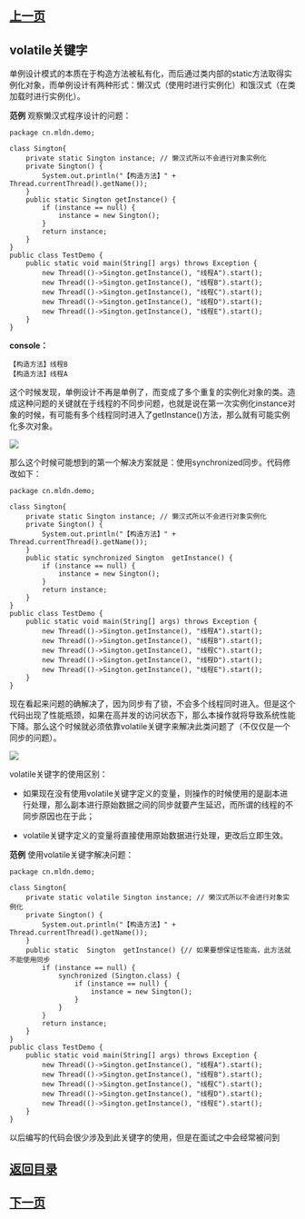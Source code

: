 ## [上一页](course114)
##  volatile关键字

单例设计模式的本质在于构造方法被私有化，而后通过类内部的static方法取得实例化对象，而单例设计有两种形式：懒汉式（使用时进行实例化）和饿汉式（在类加载时进行实例化）。

**范例** 观察懒汉式程序设计的问题：

	package cn.mldn.demo;
	
	class Sington{
		private static Sington instance; // 懒汉式所以不会进行对象实例化
		private Sington() {
			System.out.println("【构造方法】" + Thread.currentThread().getName());
		}
		public static Sington getInstance() {
			if (instance == null) {
				instance = new Sington();
			}
			return instance;
		}
	}
	public class TestDemo {
		public static void main(String[] args) throws Exception {
			new Thread(()->Sington.getInstance(), "线程A").start();
			new Thread(()->Sington.getInstance(), "线程B").start();
			new Thread(()->Sington.getInstance(), "线程C").start();
			new Thread(()->Sington.getInstance(), "线程D").start();
			new Thread(()->Sington.getInstance(), "线程E").start();
		} 	
	}

**console：**

	【构造方法】线程B
	【构造方法】线程A

这个时候发现，单例设计不再是单例了，而变成了多个重复的实例化对象的类。造成这种问题的关键就在于线程的不同步问题，也就是说在第一次实例化instance对象的时候，有可能有多个线程同时进入了getInstance()方法，那么就有可能实例化多次对象。

![](http://ww4.sinaimg.cn/large/0060lm7Tly1fo9bd88pycj30v70hgjx0.jpg)

那么这个时候可能想到的第一个解决方案就是：使用synchronized同步。代码修改如下：

	package cn.mldn.demo;
	
	class Sington{
		private static Sington instance; // 懒汉式所以不会进行对象实例化
		private Sington() {
			System.out.println("【构造方法】" + Thread.currentThread().getName());
		}
		public static synchronized Sington  getInstance() {
			if (instance == null) {
				instance = new Sington();
			}
			return instance;
		}
	}
	public class TestDemo {
		public static void main(String[] args) throws Exception {
			new Thread(()->Sington.getInstance(), "线程A").start();
			new Thread(()->Sington.getInstance(), "线程B").start();
			new Thread(()->Sington.getInstance(), "线程C").start();
			new Thread(()->Sington.getInstance(), "线程D").start();
			new Thread(()->Sington.getInstance(), "线程E").start();
		} 	
	}

现在看起来问题的确解决了，因为同步有了锁，不会多个线程同时进入。但是这个代码出现了性能瓶颈，如果在高并发的访问状态下，那么本操作就将导致系统性能下降。那么这个时候就必须依靠volatile关键字来解决此类问题了（不仅仅是一个同步的问题）。

![](http://ww1.sinaimg.cn/large/0060lm7Tly1fo9bl1oc55j30v60hetf0.jpg)

volatile关键字的使用区别：

- 如果现在没有使用volatile关键字定义的变量，则操作的时候使用的是副本进行处理，那么副本进行原始数据之间的同步就要产生延迟，而所谓的线程的不同步原因也在于此；

- volatile关键字定义的变量将直接使用原始数据进行处理，更改后立即生效。

**范例** 使用volatile关键字解决问题：

	package cn.mldn.demo;
	
	class Sington{
		private static volatile Sington instance; // 懒汉式所以不会进行对象实例化
		private Sington() {
			System.out.println("【构造方法】" + Thread.currentThread().getName());
		}
		public static  Sington  getInstance() {// 如果要想保证性能高，此方法就不能使用同步
			if (instance == null) {
				synchronized (Sington.class) {
					if (instance == null) {
						instance = new Sington();
					}
				}
			}
			return instance;
		}
	}
	public class TestDemo {
		public static void main(String[] args) throws Exception {
			new Thread(()->Sington.getInstance(), "线程A").start();
			new Thread(()->Sington.getInstance(), "线程B").start();
			new Thread(()->Sington.getInstance(), "线程C").start();
			new Thread(()->Sington.getInstance(), "线程D").start();
			new Thread(()->Sington.getInstance(), "线程E").start();
		} 	
	}

以后编写的代码会很少涉及到此关键字的使用，但是在面试之中会经常被问到
	

## [返回目录](https://wuchengcheng110120.github.io/aliyunjava3/list)
## [下一页](course116)
